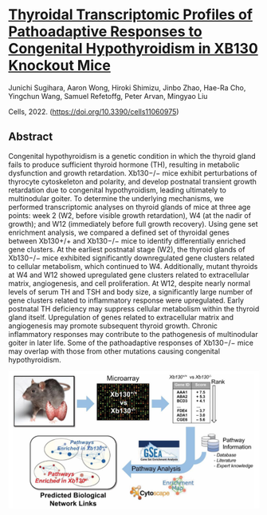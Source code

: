 # [Thyroidal Transcriptomic Profiles of Pathoadaptive Responses to Congenital Hypothyroidism in XB130 Knockout Mice](https://doi.org/10.3390/cells11060975)

Junichi Sugihara,
	Aaron Wong,
	Hiroki Shimizu,
	Jinbo Zhao,
	Hae-Ra Cho,
	Yingchun Wang,
	Samuel Refetoffg,
	Peter Arvan,
	Mingyao Liu

Cells, 2022. (https://doi.org/10.3390/cells11060975)

## Abstract
Congenital hypothyroidism is a genetic condition in which the thyroid gland fails to produce sufficient thyroid hormone (TH), resulting in metabolic dysfunction and growth retardation. Xb130−/− mice exhibit perturbations of thyrocyte cytoskeleton and polarity, and develop postnatal transient growth retardation due to congenital hypothyroidism, leading ultimately to multinodular goiter. To determine the underlying mechanisms, we performed transcriptomic analyses on thyroid glands of mice at three age points: week 2 (W2, before visible growth retardation), W4 (at the nadir of growth); and W12 (immediately before full growth recovery). Using gene set enrichment analysis, we compared a defined set of thyroidal genes between Xb130+/+ and Xb130−/− mice to identify differentially enriched gene clusters. At the earliest postnatal stage (W2), the thyroid glands of Xb130−/− mice exhibited significantly downregulated gene clusters related to cellular metabolism, which continued to W4. Additionally, mutant thyroids at W4 and W12 showed upregulated gene clusters related to extracellular matrix, angiogenesis, and cell proliferation. At W12, despite nearly normal levels of serum TH and TSH and body size, a significantly large number of gene clusters related to inflammatory response were upregulated. Early postnatal TH deficiency may suppress cellular metabolism within the thyroid gland itself. Upregulation of genes related to extracellular matrix and angiogenesis may promote subsequent thyroid growth. Chronic inflammatory responses may contribute to the pathogenesis of multinodular goiter in later life. Some of the pathoadaptive responses of Xb130−/− mice may overlap with those from other mutations causing congenital hypothyroidism.

![](img/summary.png)
